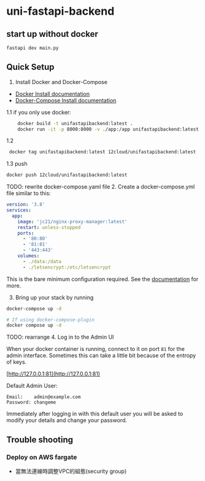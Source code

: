 # uni-fastapi-backend

## start up without docker

```bash 
fastapi dev main.py
```


## Quick Setup

1. Install Docker and Docker-Compose

- [Docker Install documentation](https://docs.docker.com/install/)
- [Docker-Compose Install documentation](https://docs.docker.com/compose/install/)
  
1.1 if you only use docker:
```bash
    docker build -t unifastapibackend:latest .
    docker run -it -p 8000:8000 -v ./app:/app unifastapibackend:latest
```
1.2
```bash
 docker tag unifastapibackend:latest 12cloud/unifastapibackend:latest
```
1.3 push
```bash
docker push 12cloud/unifastapibackend:latest
```


TODO: rewrite docker-compose.yaml file
2. Create a docker-compose.yml file similar to this:

```yml
version: '3.8'
services:
  app:
    image: 'jc21/nginx-proxy-manager:latest'
    restart: unless-stopped
    ports:
      - '80:80'
      - '81:81'
      - '443:443'
    volumes:
      - ./data:/data
      - ./letsencrypt:/etc/letsencrypt
```

This is the bare minimum configuration required. See the [documentation](https://nginxproxymanager.com/setup/) for more.

3. Bring up your stack by running

```bash
docker-compose up -d

# If using docker-compose-plugin
docker compose up -d

```
TODO: rearrange
4. Log in to the Admin UI

When your docker container is running, connect to it on port `81` for the admin interface.
Sometimes this can take a little bit because of the entropy of keys.

[http://127.0.0.1:81](http://127.0.0.1:81)

Default Admin User:
```
Email:    admin@example.com
Password: changeme
```

Immediately after logging in with this default user you will be asked to modify your details and change your password.

## Trouble shooting
### Deploy on AWS fargate
   - 當無法連線時調整VPC的組態(security group)